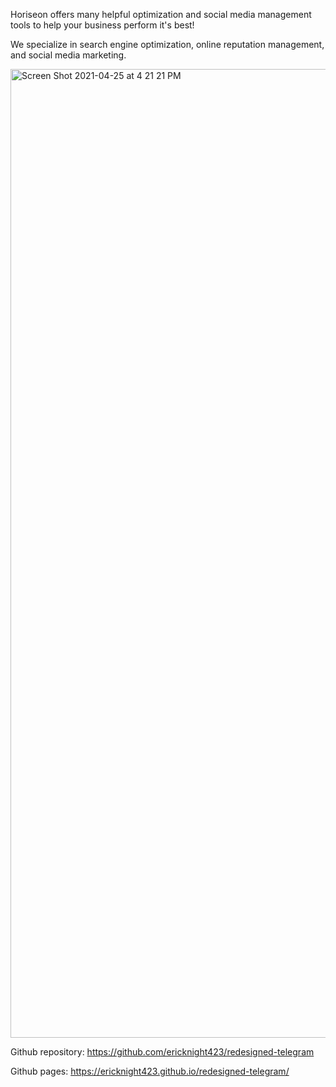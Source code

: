 Horiseon offers many helpful optimization and social media management tools to help your business perform it's best!

We specialize in search engine optimization, online reputation management, and social media marketing.

<img width="1550" alt="Screen Shot 2021-04-25 at 4 21 21 PM" src="https://user-images.githubusercontent.com/81435981/116008919-c4ee2500-a5e4-11eb-88fa-ae144341fb3a.png">

Github repository: https://github.com/ericknight423/redesigned-telegram

Github pages: https://ericknight423.github.io/redesigned-telegram/
